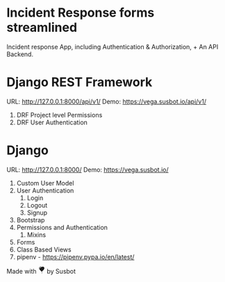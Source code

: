 # Incident Response forms streamlined 

Incident response App, including Authentication & Authorization, + An API Backend.


# Django REST Framework

URL: http://127.0.0.1:8000/api/v1/
Demo: https://vega.susbot.io/api/v1/
1. DRF Project level Permissions
2. DRF User Authentication

# Django

URL: http://127.0.0.1:8000/
Demo: https://vega.susbot.io/
1. Custom User Model
2. User Authentication
   1. Login
   2. Logout
   3. Signup
3. Bootstrap
4. Permissions and Authentication
   1. Mixins
5. Forms
6. Class Based Views
7. pipenv - https://pipenv.pypa.io/en/latest/



Made with <svg xmlns="http://www.w3.org/2000/svg" width="16" height="16" fill="currentColor" class="bi bi-balloon-heart-fill" viewBox="0 0 16 16">
  <path fill-rule="evenodd" d="M8.49 10.92C19.412 3.382 11.28-2.387 8 .986 4.719-2.387-3.413 3.382 7.51 10.92l-.234.468a.25.25 0 1 0 .448.224l.04-.08c.009.17.024.315.051.45.068.344.208.622.448 1.102l.013.028c.212.422.182.85.05 1.246-.135.402-.366.751-.534 1.003a.25.25 0 0 0 .416.278l.004-.007c.166-.248.431-.646.588-1.115.16-.479.212-1.051-.076-1.629-.258-.515-.365-.732-.419-1.004a2.376 2.376 0 0 1-.037-.289l.008.017a.25.25 0 1 0 .448-.224l-.235-.468ZM6.726 1.269c-1.167-.61-2.8-.142-3.454 1.135-.237.463-.36 1.08-.202 1.85.055.27.467.197.527-.071.285-1.256 1.177-2.462 2.989-2.528.234-.008.348-.278.14-.386Z"/>
</svg> by Susbot